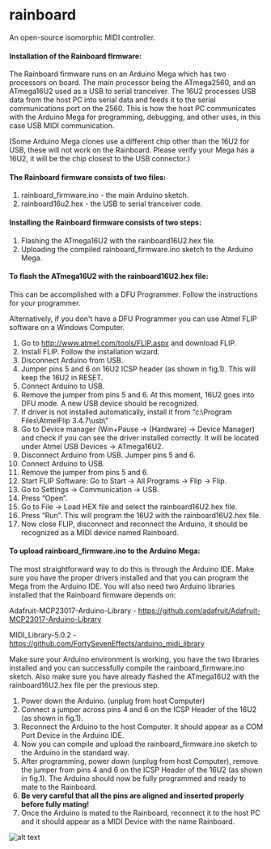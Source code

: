 # rainboard

An open-source isomorphic MIDI controller.

#### Installation of the Rainboard fIrmware:

The Rainboard firmware runs on an Arduino Mega which has two processors on board. The main processor being the ATmega2560, and an ATmega16U2 used as a USB to serial tranceiver. The 16U2 processes USB data from the host PC into serial data and feeds it to the serial communications port on the 2560. This is how the host PC communicates with the Arduino Mega for programming, debugging, and other uses, in this case USB MIDI communication.

(Some Arduino Mega clones use a different chip other than the 16U2 for USB, these will not work on the Rainboard. Please verify your Mega has a 16U2, it will be the chip closest to the USB connector.)



#### The Rainboard firmware consists of two files:

1. rainboard_firmware.ino   - the main Arduino sketch.
2. rainboard16u2.hex   - the USB to serial tranceiver code.



#### Installing the Rainboard firmware consists of two steps:

1. Flashing the ATmega16U2 with the rainboard16U2.hex file.
2. Uploading the compiled rainboard_firmware.ino sketch to the Arduino Mega.



#### To flash the ATmega16U2 with the rainboard16U2.hex file:

This can be accomplished with a DFU Programmer. Follow the instructions for your programmer.

Alternatively, if you don't have a DFU Programmer you can use Atmel FLIP software on a Windows Computer.

1. Go to http://www.atmel.com/tools/FLIP.aspx and download FLIP.
2. Install FLIP. Follow the installation wizard.
3. Disconnect Arduino from USB.
4. Jumper pins 5 and 6 on 16U2 ICSP header (as shown in fig.1). This will keep the 16U2 in RESET.
5. Connect Arduino to USB.
6. Remove the jumper from pins 5 and 6. At this moment, 16U2 goes into DFU mode. A new USB device should be recognized.
7. If driver is not installed automatically, install it from “c:\Program Files\AtmelFlip 3.4.7\usb\”
8. Go to Device manager (Win+Pause -> (Hardware) -> Device Manager) and check if you can see the driver installed correctly. It will be located under Atmel USB Devices -> ATmega16U2.
9. Disconnect Arduino from USB. Jumper pins 5 and 6.
10. Connect Arduino to USB.
11. Remove the jumper from pins 5 and 6.
12. Start FLIP Software: Go to Start -> All Programs -> Flip -> Flip.
13. Go to Settings -> Communication -> USB.
14. Press “Open”.
15. Go to File -> Load HEX file and select the rainboard16U2.hex file.
16.  Press “Run”. This will program the 16U2 with the rainboard16U2.hex file.
17. Now close FLIP, disconnect and reconnect the Arduino, it should be recognized as a MIDI  device named Rainboard.



#### To upload rainboard_firmware.ino to the Arduino Mega:

The most straightforward way to do this is through the Arduino IDE. Make sure you have the proper drivers installed and that you can program the Mega from the Arduino IDE. You will also need two Arduino libraries installed that the Rainboard firmware depends on:

Adafruit-MCP23017-Arduino-Library - https://github.com/adafruit/Adafruit-MCP23017-Arduino-Library

MIDI_Library-5.0.2 -  https://github.com/FortySevenEffects/arduino_midi_library

Make sure your Arduino environment is working, you have the two libraries installed and you can successfully compile the rainboard_firmware.ino sketch.  Also make sure you have already flashed the ATmega16U2 with the rainboard16U2.hex file per the previous step.

1. Power down the Arduino. (unplug from host Computer)
2. Connect a jumper across pins 4 and 6 on the ICSP Header of the 16U2 (as shown in fig.1).
3. Reconnect the Arduino to the host Computer. It should appear as a COM Port Device in the Arduino IDE.
4. Now you can compile and upload the rainboard_firmware.ino sketch to the Arduino in the standard way.
5. After programming, power down (unplug from host Computer), remove the jumper from pins 4 and 6 on the   ICSP Header of the 16U2 (as shown in fig.1). The Arduino should now be fully programmed and ready to mate to the Rainboard. 
6. **Be very careful that all the pins are aligned and inserted properly before fully mating!**
7. Once the Arduino is mated to the Rainboard, reconnect it to the host PC and it should appear as a MIDI Device with the name Rainboard.

![alt text](https://github.com/famulus/rainboard/blob/master/images/Mega-Jumpers.png?raw=true)

